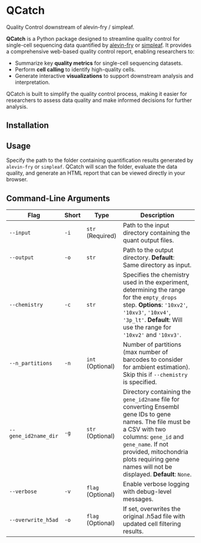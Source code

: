 # QCatch
Quality Control downstream of alevin-fry / simpleaf.

**QCatch** is a Python package designed to streamline quality control for single-cell sequencing data quantified by [alevin-fry](https://github.com/COMBINE-lab/alevin-fry) or [simpleaf](https://github.com/COMBINE-lab/simpleaf). It provides a comprehensive web-based quality control report, enabling researchers to:

- Summarize key **quality metrics** for single-cell sequencing datasets.
- Perform **cell calling** to identify high-quality cells.
- Generate interactive **visualizations** to support downstream analysis and interpretation.

QCatch is built to simplify the quality control process, making it easier for researchers to assess data quality and make informed decisions for further analysis.

## Installation

<!-- ### Bioconda
You can install using [Conda](http://anaconda.org/)
from [Bioconda](https://bioconda.github.io/).

```bash
# conda install QCatch (TODO)
```

### PyPl
`QCatch` is also availabel in PyPI.
```bash
# pip install QCatch (TODO)
``` -->

## Usage
Specify the path to the folder containing quantification results generated by `alevin-fry` or `simpleaf`. QCatch will scan the folder, evaluate the data quality, and generate an HTML report that can be viewed directly in your browser.

## Command-Line Arguments

| Flag | Short | Type | Description |
|------|-------|------|-------------|
| `--input`  | `-i` | `str` (Required) | Path to the input directory containing the quant output files. |
| `--output` | `-o` | `str` | Path to the output directory. **Default**: Same directory as input. |
| `--chemistry` | `-c` | `str` | Specifies the chemistry used in the experiment, determining the range for the `empty_drops` step. **Options**: `'10xv2'`, `'10xv3'`, `'10xv4'`, `'3p_lt'`. **Default**: Will use the range for `'10xv2'` and `'10xv3'`. |
| `--n_partitions` | `-n` | `int` (Optional) | Number of partitions (max number of barcodes to consider for ambient estimation). Skip this if `--chemistry` is specified. |
| `--gene_id2name_dir` | `-g` | `str` (Optional) | Directory containing the `gene_id2name` file for converting Ensembl gene IDs to gene names. The file must be a CSV with two columns: `gene_id` and `gene_name`. If not provided, mitochondria plots requiring gene names will not be displayed. **Default**: `None`. |
| `--verbose` | `-v` | `flag` (Optional) | Enable verbose logging with debug-level messages. |
| `--overwrite_h5ad` | `-o` | `flag` (Optional) | If set, overwrites the original .h5ad file with updated cell filtering results. |

